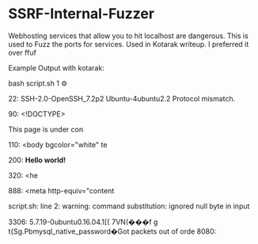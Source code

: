 # SSRF-Internal-Fuzzer
Webhosting services that allow you to hit localhost are dangerous. This is used to Fuzz the ports for services. Used in Kotarak writeup. I preferred it over ffuf

Example Output with kotarak:

bash script.sh                                                                                                                              1 ⚙

22: SSH-2.0-OpenSSH_7.2p2 Ubuntu-4ubuntu2.2 Protocol mismatch.


90: <!DOCTYPE> <html> <head> <title>Under Construction</title> </head> <bodyd> <p>This page is under con
  
110: <html> <head> <title> favorites / bookmark title goes here </title> </head> <body bgcolor="white" te
                                                                                       
200: <b>Hello world!</b>
  
320: <!DOCTYPE HTML PUBLIC "-//W3C//DTD HTML 4.01//EN" "http://www.w3.org/TR/html4/strict.dtd"><html> <he
                                                                                                          
888: <html xmlns="http://www.w3.org/1999/xhtml" xml:lang="en" lang="en"> <head> <meta http-equiv="content
  
script.sh: line 2: warning: command substitution: ignored null byte in input
  
  
3306: 5.7.19-0ubuntu0.16.04.1[{
                               7VN(���f g t{Sg.Pbmysql_native_password�Got packets out of orde
8080: <!DOCTYPE html><html><head><title>Apache Tomcat/8.5.5 - Error report</title><style type="text/css">H

